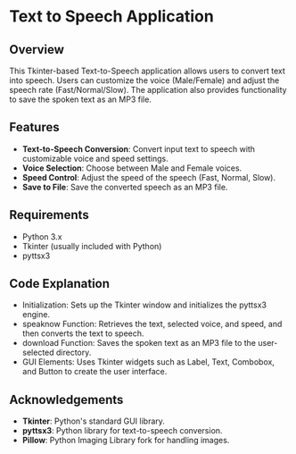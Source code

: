 # Text to Speech Application

## Overview

This Tkinter-based Text-to-Speech application allows users to convert text into speech. Users can customize the voice (Male/Female) and adjust the speech rate (Fast/Normal/Slow). The application also provides functionality to save the spoken text as an MP3 file.

## Features

- **Text-to-Speech Conversion**: Convert input text to speech with customizable voice and speed settings.
- **Voice Selection**: Choose between Male and Female voices.
- **Speed Control**: Adjust the speed of the speech (Fast, Normal, Slow).
- **Save to File**: Save the converted speech as an MP3 file.

## Requirements

- Python 3.x
- Tkinter (usually included with Python)
- pyttsx3

## Code Explanation

- Initialization: Sets up the Tkinter window and initializes the pyttsx3 engine.
- speaknow Function: Retrieves the text, selected voice, and speed, and then converts the text to speech.
- download Function: Saves the spoken text as an MP3 file to the user-selected directory.
- GUI Elements: Uses Tkinter widgets such as Label, Text, Combobox, and Button to create the user interface.

## Acknowledgements

- **Tkinter**: Python's standard GUI library.
- **pyttsx3**: Python library for text-to-speech conversion.
- **Pillow**: Python Imaging Library fork for handling images.

   
